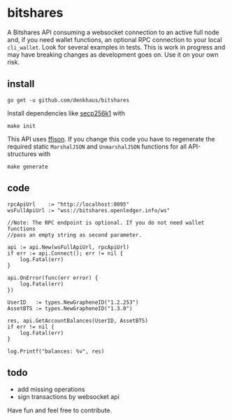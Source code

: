 # bitshares

A Bitshares API consuming a websocket connection to an active full node and, if you need wallet functions, an optional RPC connection to your local `cli_wallet`. 
Look for several examples in tests. This is work in progress and may have breaking changes as development goes on. Use it on your own risk. 


## install
```
go get -u github.com/denkhaus/bitshares
```

Install dependencies like [secp256k1](https://github.com/bitcoin-core/secp256k1) with
```
make init
```


This API uses [ffjson](https://github.com/pquerna/ffjson). If you change this code you have to regenerate the required static `MarshalJSON` and `UnmarshalJSON` functions for all API-structures with

```
make generate
```

## code
```
rpcApiUrl    := "http://localhost:8095" 
wsFullApiUrl := "wss://bitshares.openledger.info/ws"

//Note: The RPC endpoint is optional. If you do not need wallet functions
//pass an empty string as second parameter.

api := api.New(wsFullApiUrl, rpcApiUrl)
if err := api.Connect(); err != nil {
	log.Fatal(err)
}

api.OnError(func(err error) {
	log.Fatal(err)
})

UserID   := types.NewGrapheneID("1.2.253") 
AssetBTS := types.NewGrapheneID("1.3.0") 

res, api.GetAccountBalances(UserID, AssetBTS)
if err != nil {
	log.Fatal(err)
}

log.Printf("balances: %v", res)

```

## todo
- add missing operations
- sign transactions by websocket api


Have fun and feel free to contribute.